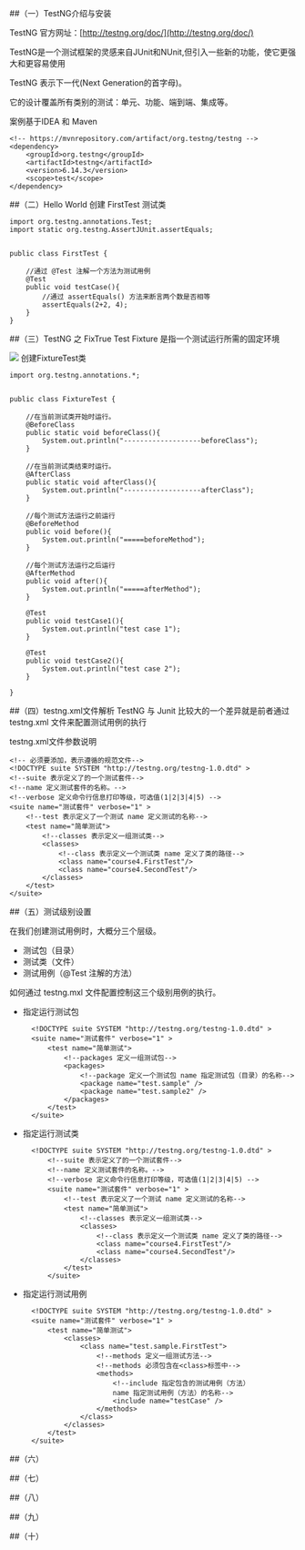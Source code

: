 ##（一）TestNG介绍与安装

TestNG 官方网址：[http://testng.org/doc/](http://testng.org/doc/)

TestNG是一个测试框架的灵感来自JUnit和NUnit,但引入一些新的功能，使它更强大和更容易使用

TestNG 表示下一代(Next Generation的首字母)。

它的设计覆盖所有类别的测试：单元、功能、端到端、集成等。

案例基于IDEA 和 Maven 

	
	<!-- https://mvnrepository.com/artifact/org.testng/testng -->
	<dependency>
		<groupId>org.testng</groupId>
		<artifactId>testng</artifactId>
		<version>6.14.3</version>
		<scope>test</scope>
	</dependency>

##（二）Hello World
创建 FirstTest 测试类

	
	import org.testng.annotations.Test;
	import static org.testng.AssertJUnit.assertEquals;


	public class FirstTest {
		
		//通过 @Test 注解一个方法为测试用例
		@Test
		public void testCase(){
			//通过 assertEquals() 方法来断言两个数是否相等
			assertEquals(2+2, 4);
		}
	}

##（三）TestNG 之 FixTrue
Test Fixture 是指一个测试运行所需的固定环境

![](https://i.imgur.com/ZwjUtES.png)
创建FixtureTest类
	
	import org.testng.annotations.*;


	public class FixtureTest {

		//在当前测试类开始时运行。
		@BeforeClass
		public static void beforeClass(){
			System.out.println("-------------------beforeClass");
		}

		//在当前测试类结束时运行。
		@AfterClass
		public static void afterClass(){
			System.out.println("-------------------afterClass");
		}

		//每个测试方法运行之前运行
		@BeforeMethod
		public void before(){
			System.out.println("=====beforeMethod");
		}

		//每个测试方法运行之后运行
		@AfterMethod
		public void after(){
			System.out.println("=====afterMethod");
		}

		@Test
		public void testCase1(){
			System.out.println("test case 1");
		}

		@Test
		public void testCase2(){
			System.out.println("test case 2");
		}

	}


##（四）testng.xml文件解析
TestNG 与 Junit 比较大的一个差异就是前者通过 testng.xml 文件来配置测试用例的执行

testng.xml文件参数说明

	<!-- 必须要添加，表示遵循的规范文件-->
	<!DOCTYPE suite SYSTEM "http://testng.org/testng-1.0.dtd" >
	<!--suite 表示定义了的一个测试套件-->
	<!--name 定义测试套件的名称。-->
	<!--verbose 定义命令行信息打印等级，可选值(1|2|3|4|5) -->
	<suite name="测试套件" verbose="1" >
		<!--test 表示定义了一个测试 name 定义测试的名称-->
		<test name="简单测试">
			<!--classes 表示定义一组测试类-->
			<classes>
				<!--class 表示定义一个测试类 name 定义了类的路径-->
				<class name="course4.FirstTest"/>
				<class name="course4.SecondTest"/>
			</classes>
		</test>
	</suite>

##（五）测试级别设置

在我们创建测试用例时，大概分三个层级。

* 测试包（目录）
* 测试类（文件）
* 测试用例（@Test 注解的方法）


如何通过 testng.mxl 文件配置控制这三个级别用例的执行。

* 指定运行测试包

		<!DOCTYPE suite SYSTEM "http://testng.org/testng-1.0.dtd" >
		<suite name="测试套件" verbose="1" >
		    <test name="简单测试">
				<!--packages 定义一组测试包-->
		        <packages>
					<!--package 定义一个测试包 name 指定测试包（目录）的名称-->
		            <package name="test.sample" />
		            <package name="test.sample2" />
		        </packages>
		    </test>
		</suite>

* 指定运行测试类

		<!DOCTYPE suite SYSTEM "http://testng.org/testng-1.0.dtd" >
			<!--suite 表示定义了的一个测试套件-->
			<!--name 定义测试套件的名称。-->
			<!--verbose 定义命令行信息打印等级，可选值(1|2|3|4|5) -->
			<suite name="测试套件" verbose="1" >
				<!--test 表示定义了一个测试 name 定义测试的名称-->
				<test name="简单测试">
					<!--classes 表示定义一组测试类-->
					<classes>
						<!--class 表示定义一个测试类 name 定义了类的路径-->
						<class name="course4.FirstTest"/>
						<class name="course4.SecondTest"/>
					</classes>
				</test>
			</suite>


* 指定运行测试用例

		<!DOCTYPE suite SYSTEM "http://testng.org/testng-1.0.dtd" >
		<suite name="测试套件" verbose="1" >
		    <test name="简单测试">
		        <classes>
		            <class name="test.sample.FirstTest">
						<!--methods 定义一组测试方法-->
						<!--methods 必须包含在<class>标签中-->
		                <methods>
							<!--include 指定包含的测试用例（方法）
							name 指定测试用例（方法）的名称-->
		                    <include name="testCase" />
		                </methods>
		            </class>
		        </classes>
		    </test>
		</suite>


##（六）

##（七）

##（八）

##（九）

##（十）